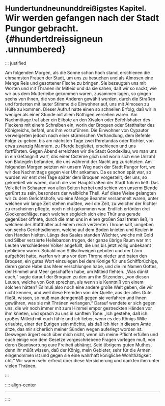 # <small>Hundertundneununddreißigstes Kapitel.</small><br />Wir werden gefangen nach der Stadt Pungor gebracht.{#hundertdreissigneun .unnumbered}

::: justified

Am folgenden Morgen, als die Sonne schon hoch stand, erschienen die ehrsamsten
Frauen der Stadt, um uns zu besuchen und als Almosen eine Menge Reis und
gesottener Fische zu bringen. Sie bezeugten uns mit Worten und mit Thränen ihr
Mitleid und da sie sahen, daß wir so nackt, wie wir aus dem Mutterleibe gekommen
waren, zusammen lagen, so gingen sechs von ihnen, die von den Anderen gewählt
wurden, durch die Straßen und forderten mit lauter Stimme die Einwohner auf, uns
mit Almosen zu Hülfe zu kommen. Dieser Aufruf hatte einen so schnellen Erfolg,
daß wir in weniger als einer Stunde mit allem Nöthigen versehen waren. Am
Nachmittage traf aber ein Eilbote an den Xivalon oder Befehlshaber des Fleckens
mit einem Schreiben ein, worin der Broquen oder Statthalter des Königreichs,
befahl, uns ihm vorzuführen. Die Einwohner von Cypautor verweigerten jedoch nach
einer stürmischen Verhandlung, dem Befehle Folge zu geben, bis am nächsten Tage
zwei Peretandas oder Richter, von etwa zwanzig Männern. zu Pferde begleitet,
erschienen und uns fortführten. Gegen Abend erreichten wir die Stadt Gondexilau,
wo man uns in ein Gefängniß warf, das einer Cisterne glich und worin sich eine
Unzahl von Blutegeln befanden, die uns während der Nacht arg zurichteten. Am
folgenden Morgen setzten wir unsern Weg nach der Stadt Pungor fort, wo wir des
Nachmittags gegen vier Uhr ankamen. Da es schon spät war, so wurden wir erst
drei Tage später dem Broquen vorgestellt, der uns, so geknebelt wir waren, durch
die vier Hauptstraßen der Stadt führen ließ. Das Volk lief in Schaaren von allen
Seiten herbei und schien von unserm Elende gerührt zu sein, besonders der
weibliche Theil. Auf diese Weise gelangten wir zu dem Gerichtshofe, wo eine
Menge Beamter versammelt waren, unter welchen wir lange Zeit stehen mußten, weil
die Zeit, zu welcher der Richter zu erscheinen pflegte, noch nicht gekommen war.
Endlich ertönten drei Glockenschläge, nach welchen sogleich sich eine Thür uns
gerade gegenüber öffnete, durch die man uns in einen großen Saal treten ließ, in
welchem der Statthalter auf einem reich verzierten Throne saß, umgeben von sechs
Gerichtsdienern, welche auf dem Boden knieten und Keulen in den Händen hielten.
Längs des Saales standen Wächter, welche mit Gold und Silber verzierte
Hellebarden trugen, der ganze übrige Raum war mit Leuten verschiedener Völker
angefüllt, die uns bis jetzt völlig unbekannt geblieben waren. Sobald man
Stillschweigen geboten und der Lärm aufgehört hatte, warfen wir uns vor dem
Throne nieder und baten den Broquen, ein gutes Wort einzulegen bei dem Könige
für uns Schiffbrüchige, deren ganze Habe das Meer verschlungen habe, und die im
Namen Gottes, der Himmel und Meer geschaffen habe, um Mitleid flehten. „Was
dünkt euch,“ sagte darauf der Broquen zu den um ihn Sitzenden, „von diesen
Leuten, welche von Gott sprechen, als wenn sie Kenntniß von einem solchen
hätten? Es muß also noch eine andere große Welt geben, die wir nicht kennen, und
weil diese Fremden von der Quelle, aus der alles Gute fließt, wissen, so muß man
demgemäß gegen sie verfahren und ihnen gewähren, was sie mit Thränen verlangen.“
Darauf wendete er sich gegen uns, die wir noch immer mit zum Himmel empor
gestreckten Händen vor ihm knieten, und sprach zu uns in sanftem Tone: „Ich
gestehe, daß ich großes Mitleid mit euch fühle und ich lieber, wenn es des
Königs Wille erlaubte, einer der Eurigen sein möchte, als daß ich hier in diesem
Amte sitze, das mir sicherlich meiner Sünden wegen auferlegt worden ist.
Deswegen ärgert euch über mich nicht, wenn ich meine Pflicht erfüllen und euch
einige von dem Gesetze vorgeschriebene Fragen vorlegen muß, von deren
Beantwortung eure Freiheit abhängt. Seid übrigens guten Muthes, denn ihr müßt
wissen, daß der König, mein Gebieter, sehr für die Armen eingenommen ist und
gegen sie eine wahrhaft königliche Wohlthätigkeit übt.“ Wir waren sehr erfreut
über diese Versicherung und dankten ihm unter vielen Thränen.

:::


:::: align-center
****
::::
